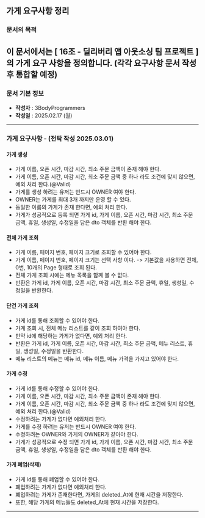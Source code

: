 ## 가게 요구사항 정리

### 문서의 목적

이 문서에서는 **[ 16조 - 딜리버리 앱 아웃소싱 팀 프로젝트 ]** 의 가게 요구 사항을 정의합니다.
(각각 요구사항 문서 작성 후 통합할 예정)
-----

### 문서 기본 정보

- **작성자** : 3BodyProgrammers
- **작성일** : 2025.02.17 (월)

-----

### 가게 요구사항 - (전탁 작성 2025.03.01)

#### 가게 생성
- 가게 이름, 오픈 시간, 마감 시간, 최소 주문 금액이 존재 해야 한다.
- 가게 이름, 오픈 시간, 마감 시간, 최소 주문 금액 중 하나 라도 조건에 맞지 않으면, 예외 처리 한다.(@Valid)
- 가게를 생성 하려는 유저는 반드시 OWNER 여야 한다.
- OWNER는 가게를 최대 3개 까지만 운영 할 수 있다.
- 동일한 이름의 가게가 존재 한다면, 예외 처리 한다.
- 가게가 성공적으로 등록 되면 가게 id, 가게 이름, 오픈 시간, 마감 시간, 최소 주문 금액, 휴일, 생성일, 수정일을 담은 dto 객체를 반환 해야 한다.

#### 전체 가게 조회
- 가게 이름, 페이지 번호, 페이지 크기로 조회할 수 있어야 한다.
- 가게 이름, 페이지 번호, 페이지 크기는 선택 사항 이다. -> 기본값을 사용하면 전체, 0번, 10개의 Page 형태로 조회 된다.
- 전체 가게 조회 시에는 메뉴 목록을 함꼐 볼 수 없다.
- 반환은 가게 id, 가게 이름, 오픈 시간, 마감 시간, 최소 주문 금액, 휴일, 생성일, 수정일을 반환한다.

#### 단건 가게 조회
- 가게 id를 통해 조회할 수 있어야 한다.
- 가게 조회 시, 전체 메뉴 리스트를 같이 조회 하여야 한다.
- 만약 id에 해당하는 가게가 없다면, 예외 처리 한다.
- 반환은 가게 id, 가게 이름, 오픈 시간, 마감 시간, 최소 주문 금액, 메뉴 리스트, 휴일, 생성일, 수정일을 반환한다.
- 메뉴 리스트의 메뉴는 메뉴 id, 메뉴 이름, 메뉴 가격을 가지고 있어야 한다.

#### 가게 수정
- 가게 id를 통해 수정할 수 있어야 한다.
- 가게 이름, 오픈 시간, 마감 시간, 최소 주문 금액이 존재 해야 한다.
- 가게 이름, 오픈 시간, 마감 시간, 최소 주문 금액 중 하나 라도 조건에 맞지 않으면, 예외 처리 한다.(@Valid)
- 수정하려는 가게가 없다면 예외처리 한다.
- 가게를 수정 하려는 유저는 반드시 OWNER 여야 한다.
- 수정하려는 OWNER와 가게의 OWNER가 같아야 한다.
- 가게가 성공적으로 수정 되면 가게 id, 가게 이름, 오픈 시간, 마감 시간, 최소 주문 금액, 휴일, 생성일, 수정일을 담은 dto 객체를 반환 해야 한다.

#### 가게 폐업(삭제)
- 가게 id를 통해 폐업할 수 있어야 한다.
- 폐업하려는 가게가 없다면 예외처리 한다.
- 폐업하려는 가게가 존재한다면, 가게의 deleted_At에 현재 시간을 저장한다.
- 또한, 해당 가게의 메뉴들도 deleted_At에 현재 시간을 저장한다.

-----